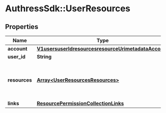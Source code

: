 # AuthressSdk::UserResources

## Properties
Name | Type | Description | Notes
------------ | ------------- | ------------- | -------------
**account** | [**V1usersuserIdresourcesresourceUrimetadataAccount**](V1usersuserIdresourcesresourceUrimetadataAccount.md) |  | [optional] 
**user_id** | **String** |  | 
**resources** | [**Array&lt;UserResourcesResources&gt;**](UserResourcesResources.md) | A list of the resources the user has some permission to. | [optional] 
**links** | [**ResourcePermissionCollectionLinks**](ResourcePermissionCollectionLinks.md) |  | 

